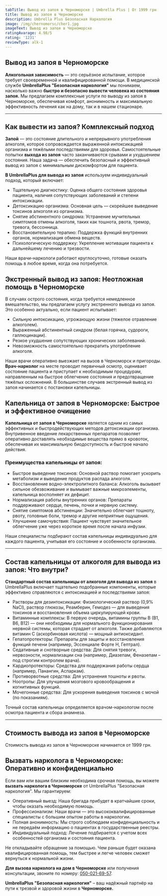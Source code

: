 ```yaml
---
tabTitle: Вывод из запоя в Черноморске | Umbrella Plus | От 1999 грн
title: Вывод из запоя в Черноморске
description: Umbrella Plus Безопасная Наркология
image: /img/chernomorsc/cher1.jpg
imageText: Вывод из запоя в Черноморске
ratingAvarage: 4.98/5
rating: '1231'
reviewType: alk-1
---
```


## Вывод из запоя в Черноморске

**Алкогольная зависимость** — это серьёзное испытание, которое требует своевременной и квалифицированной помощи. В медицинской службе **UmbrellaPlus "Безопасная наркология"** мы понимаем, насколько важно **быстро и безопасно вывести человека из состояния запоя.** Мы предлагаем комплексные услуги по выводу из запоя в Черноморске, обеспечивая комфорт, анонимность и максимальную эффективность лечения как на дому, так и в нашем стационаре.

***

## Как вывести из запоя? Комплексный подход

**Запой** — это состояние длительного и непрерывного употребления алкоголя, которое сопровождается выраженной интоксикацией организма и тяжёлыми последствиями для здоровья. Самостоятельные попытки **выхода из запоя** часто заканчиваются срывами и ухудшением состояния. Наша задача — обеспечить безопасный и эффективный вывод из запоя с минимальным дискомфортом для пациента.

**В UmbrellaPlus для вывода из запоя** используем индивидуальный подход, который включает:

* Тщательную диагностику: Оценка общего состояния здоровья пациента, наличия сопутствующих заболеваний и степени интоксикации.
* Детоксикацию организма: Основная цель — скорейшее выведение токсинов алкоголя из организма.
* Снятие абстинентного синдрома: Устранение мучительных симптомов отмены алкоголя, таких как тошнота, рвота, тремор, тревога, бессонница.
* Восстановительную терапию: Поддержка функций внутренних органов, нормализация обмена веществ.
* Психологическую поддержку: Укрепление мотивации пациента к дальнейшему лечению и трезвости.

Наши врачи-наркологи работают круглосуточно, готовые оказать помощь в любое время, когда она потребуется.

## Экстренный вывод из запоя: Неотложная помощь в Черноморске

В случаях острого состояния, когда требуется немедленное вмешательство, мы предлагаем услугу экстренного вывода из запоя. Это особенно актуально, если пациент испытывает:

* Сильную интоксикацию, угрожающую жизни (тяжелое отравление алкоголем).
* Выраженный абстинентный синдром (белая горячка, судороги, галлюцинации).
* Резкое ухудшение сопутствующих хронических заболеваний.
* Невозможность самостоятельно прекратить употребление алкоголя.

Наши врачи оперативно выезжает на вызов в Черноморск и пригороды. **Врач-нарколог** на месте проводит первичный осмотр, оценивает состояние пациента и приступает к необходимым процедурам, направленным на быстрое облегчение состояния и предотвращение тяжёлых осложнений. В большинстве случаев экстренный вывод из запоя начинается с постановки капельницы.

## Капельница от запоя в Черноморске: Быстрое и эффективное очищение

**Капельница от запоя в Черноморске** является одним из самых эффективных и быстродействующих методов детоксикации организма. Внутривенное введение лекарственных препаратов позволяет оперативно доставлять необходимые вещества прямо в кровоток, обеспечивая их максимальную биодоступность и быстрое начало действия.

### Преимущества капельницы от запоя:

* Быстрое выведение токсинов: Основной раствор помогает ускорить метаболизм и выведение продуктов распада алкоголя.
* Восстановление водно-электролитного баланса: Алкоголь вызывает сильное обезвоживание и вымывает важные микроэлементы, капельница восполняет их дефицит.
* Нормализация работы внутренних органов: Препараты поддерживают сердце, печень, почки и нервную систему.
* Снятие симптомов абстиненции: Значительно облегчает тошноту, рвоту, головные боли, тремор и другие неприятные ощущения.
* Улучшение самочувствия: Пациент чувствует значительное облегчение уже через короткое время после начала инфузии.

Наши специалисты подбирают состав капельницы индивидуально для каждого пациента, учитывая его состояние и особенности организма.

***

## Состав капельницы от алкоголя для вывода из запоя: Что внутри?

**Стандартный состав капельницы от алкоголя для вывода из запоя** в UmbrellaPlus включает тщательно подобранные компоненты, которые эффективно справляются с интоксикацией и последствиями запоя:

* Растворы для дезинтоксикации: Физиологический раствор (0,9% NaCl), раствор глюкозы, Реамберин, Гемодез — для выведения токсинов и восстановления объема циркулирующей крови.
* Витаминные комплексы: В первую очередь, витамины группы В (В1, В6, В12) — они необходимы для нормального функционирования нервной системы, которая страдает от алкоголя. Также добавляются витамин С (аскорбиновая кислота) — мощный антиоксидант.
* Гепатопротекторы: Препараты для защиты и восстановления функций печени (например, Эссенциале Форте Н, Гептрал).
* Седативные и снотворные средства: Для снятия тревоги, нервозности, нормализации сна (например, Диазепам, Феназепам – под строгим контролем врача).
* Кардиопротекторы: Средства для поддержания работы сердца (например, Панангин, Аспаркам).
* Противорвотные средства: Для устранения тошноты и рвоты.
* Ноотропы: Для улучшения мозгового кровообращения и когнитивных функций.
* Мочегонные средства: Для ускорения выведения токсинов с мочой (по показаниям).

Точный состав капельницы определяется врачом-наркологом после осмотра пациента и сбора анамнеза.

***

## Стоимость вывода из запоя в Черноморске

Стоимость вывода из запоя в Черноморске начинается от 1999 грн.

## Вызвать нарколога в Черноморске: Оперативно и конфиденциально

Если вам или вашим близким необходима срочная помощь, вы можете **вызвать нарколога в Черноморске** от UmbrellaPlus "Безопасная наркология". Мы гарантируем:

* Оперативный выезд: Наша бригада прибудет в кратчайшие сроки, чтобы оказать необходимую помощь.
* Профессионализм: Наши врачи — это высококвалифицированные специалисты с большим опытом работы в наркологии.
* Полная анонимность: Мы строго соблюдаем конфиденциальность и не передаём информацию о пациентах в государственные реестры.
* Индивидуальный подход: Лечение подбирается с учетом всех особенностей организма и состояния пациента.

Не откладывайте обращение за помощью. Чем раньше будет оказана квалифицированная помощь, тем быстрее и легче человек сможет вернуться к нормальной жизни.

**Для вызова нарколога на дом в Черноморске** или получения консультации, звоните по номеру: [050-021-69-57](tel:0500216957).

**UmbrellaPlus "Безопасная наркология"** – ваш надёжный партнёр на пути к трезвой и здоровой жизни в **Черноморске.**

